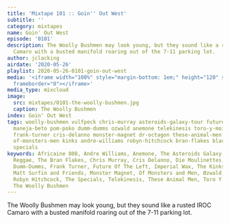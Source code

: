 ```yaml
---
title: 'Mixtape 101 :: Goin'' Out West'
subtitle: ''
category: mixtapes
name: Goin' Out West
episode: '0101'
description: The Woolly Bushmen may look young, but they sound like a rusted IROC
  Camaro with a busted manifold roaring out of the 7-11 parking lot.
author: jclacking
airdate: '2020-05-26'
playlist: 2020-05-26-0101-goin-out-west
media: '<iframe width="100%" style="margin-bottom: 1em;" height="120" src="https://www.mixcloud.com/widget/iframe/?feed=%2Fthe-lacking-org%2Fz2ekob-101-goin-out-west%2F&hide_artwork=1&hide_cover=1&light=1"
  frameborder="0"></iframe>'
media_type: mixcloud
image:
  src: mixtapes/0101-the-woolly-bushmen.jpg
  caption: The Woolly Bushmen
index: Goin' Out West
tags: woolly-bushmen vulfpeck chris-murray asteroids-galaxy-tour future-of-left die-moulinettes
  maneja-beto pom-poko dumm-dumms ozwald anemone telekinesis toro-y-moi imperial-wax
  frank-turner cris-delanno monster-magnet dr-octagon these-animal-men matt-surfin-friends
  of-monsters-men kinks andre-williams robyn-hitchcock bran-flakes black-reggae africaine-808
  specials
keywords: Africaine 808, Andre Williams, Anemone, The Asteroids Galaxy Tour, Black
  Reggae, The Bran Flakes, Chris Murray, Cris Delanno, Die Moulinettes, Dr. Octagon,
  Dumm-Dumms, Frank Turner, Future Of The Left, Imperial Wax, The Kinks, Maneja Beto,
  Matt Surfin and Friends, Monster Magnet, Of Monsters and Men, Øzwald, Pom Poko,
  Robyn Hitchcock, The Specials, Telekinesis, These Animal Men, Toro Y Moi, Vulfpeck,
  The Woolly Bushmen
---
```

The Woolly Bushmen may look young, but they sound like a rusted IROC Camaro with a busted manifold roaring out of the 7-11 parking lot.
